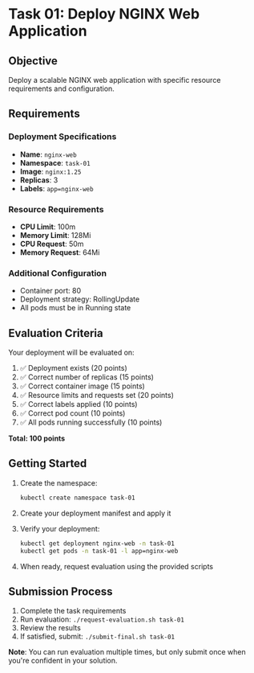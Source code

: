 # Task 01: Deploy NGINX Web Application

## Objective
Deploy a scalable NGINX web application with specific resource requirements and configuration.

## Requirements

### Deployment Specifications
- **Name**: `nginx-web`
- **Namespace**: `task-01`
- **Image**: `nginx:1.25`
- **Replicas**: 3
- **Labels**: `app=nginx-web`

### Resource Requirements
- **CPU Limit**: 100m
- **Memory Limit**: 128Mi
- **CPU Request**: 50m
- **Memory Request**: 64Mi

### Additional Configuration
- Container port: 80
- Deployment strategy: RollingUpdate
- All pods must be in Running state

## Evaluation Criteria
Your deployment will be evaluated on:
1. ✅ Deployment exists (20 points)
2. ✅ Correct number of replicas (15 points)
3. ✅ Correct container image (15 points)
4. ✅ Resource limits and requests set (20 points)
5. ✅ Correct labels applied (10 points)
6. ✅ Correct pod count (10 points)
7. ✅ All pods running successfully (10 points)

**Total: 100 points**

## Getting Started

1. Create the namespace:
   ```bash
   kubectl create namespace task-01
   ```

2. Create your deployment manifest and apply it

3. Verify your deployment:
   ```bash
   kubectl get deployment nginx-web -n task-01
   kubectl get pods -n task-01 -l app=nginx-web
   ```

4. When ready, request evaluation using the provided scripts

## Submission Process

1. Complete the task requirements
2. Run evaluation: `./request-evaluation.sh task-01`
3. Review the results
4. If satisfied, submit: `./submit-final.sh task-01`

**Note**: You can run evaluation multiple times, but only submit once when you're confident in your solution.